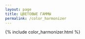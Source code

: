 ```yaml
---
layout: page
title: ЦВЕТОВЫЕ ГАММЫ
permalink: /color_harmonizer
---
```

{% include color_harmonizer.html %}
